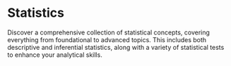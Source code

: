 # Statistics
Discover a comprehensive collection of statistical concepts, covering everything from foundational to advanced topics. This includes both descriptive and inferential statistics, along with a variety of statistical tests to enhance your analytical skills.
